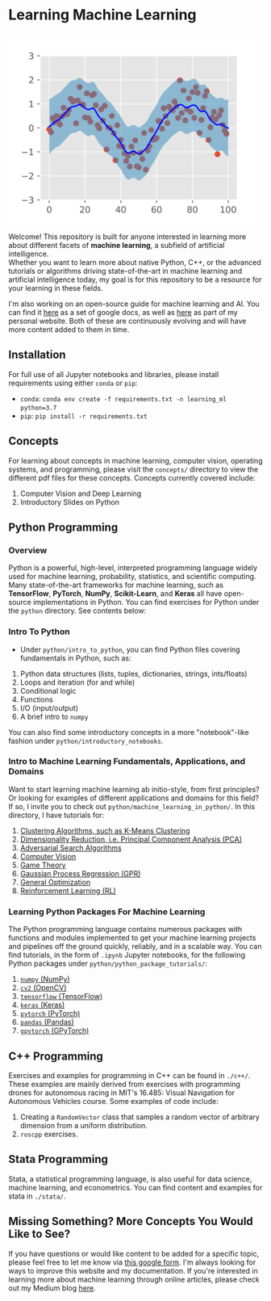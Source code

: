 # Learning Machine Learning

![Example machine learning task: GPR](readme_images/gpr_ts_sine.png)

Welcome!  This repository is built for anyone interested in learning more about 
different facets of **machine learning**, a subfield of artificial intelligence.  
Whether you want to learn more about native Python, C++, or the advanced tutorials 
or algorithms driving state-of-the-art in machine learning and artificial intelligence today, 
my goal is for this repository to be a resource for your learning in these fields.

I'm also working on an open-source guide for machine learning and AI.  You can 
find it [here](https://docs.google.com/document/d/1XS8DIW_nVHKe8Gfp6hK24GMVcaM4TKbZCMEVxJfdG7Y/edit?usp=sharing) as a set of google docs, as well as [here](https://rmsander.github.io/documentation/index.html) as part of my personal website.  Both of 
these are continuously evolving and will have more content added to them in time.

## Installation
For full use of all Jupyter notebooks and libraries, please install requirements 
using either `conda` or `pip`:

- `conda`: `conda env create -f requirements.txt -n learning_ml python=3.7`
- `pip`: `pip install -r requirements.txt`

## Concepts
For learning about concepts in machine learning, computer vision, operating systems, and programming, please visit the `concepts/` directory to view the different pdf files for these concepts.  Concepts currently covered include:

1. Computer Vision and Deep Learning
2. Introductory Slides on Python

## Python Programming

### Overview
Python is a powerful, high-level, interpreted programming language widely used for 
machine learning, probability, statistics, and scientific computing.  Many state-of-the-art frameworks for 
machine learning, such as **TensorFlow**, **PyTorch**, **NumPy**, **Scikit-Learn**, and **Keras** all have open-source implementations in Python.  You can find exercises for Python under the `python` directory.  See contents below:

### Intro To Python
* Under `python/intro_to_python`, you can find Python files covering fundamentals in Python, such as:
1. Python data structures (lists, tuples, dictionaries, strings, ints/floats)
2. Loops and iteration (for and while)
3. Conditional logic
4. Functions
5. I/O (input/output)
6. A brief intro to `numpy`

You can also find some introductory concepts in a more "notebook"-like fashion under `python/introductory_notebooks`.

### Intro to Machine Learning Fundamentals, Applications, and Domains
Want to start learning machine learning ab initio-style, from first principles?  Or
looking for examples of different applications and domains for this field?  If so, I invite 
you to check out `python/machine_learning_in_python/`.  In this directory, I have
tutorials for:

1. [Clustering Algorithms, such as K-Means Clustering](https://github.com/rmsander/learning-machine_learning/tree/master/python/machine_learning_in_python/clustering)
2. [Dimensionality Reduction, i.e. Principal Component Analysis (PCA)](https://github.com/rmsander/learning-machine_learning/tree/master/python/machine_learning_in_python/dimensional_reduction)
3. [Adversarial Search Algorithms](https://github.com/rmsander/learning-machine_learning/tree/master/python/machine_learning_in_python/adversarial_search)
4. [Computer Vision](https://github.com/rmsander/learning-machine_learning/tree/master/python/machine_learning_in_python/computer_vision)
5. [Game Theory](https://github.com/rmsander/learning-machine_learning/tree/master/python/machine_learning_in_python/game_theory)
6. [Gaussian Process Regression (GPR)](https://github.com/rmsander/learning-machine_learning/tree/master/python/machine_learning_in_python/gaussian_process_regression)
7. [General Optimization](https://github.com/rmsander/learning-machine_learning/tree/master/python/machine_learning_in_python/optimization)
8. [Reinforcement Learning (RL)](https://github.com/rmsander/learning-machine_learning/tree/master/python/machine_learning_in_python/reinforcement_learning)


### Learning Python Packages For Machine Learning
The Python programming language contains numerous packages with functions and modules
implemented to get your machine learning projects and pipelines off the ground quickly,
reliably, and in a scalable way.  You can find tutorials, in the form of `.ipynb` Jupyter
notebooks, for the following Python packages under `python/python_package_tutorials/`:
1. [`numpy` (NumPy)](https://github.com/rmsander/learning-machine_learning/tree/master/python/python_package_tutorials/numpy)
2. [`cv2` (OpenCV)](https://github.com/rmsander/learning-machine_learning/tree/master/python/python_package_tutorials/opencv)
3. [`tensorflow` (TensorFlow)](https://github.com/rmsander/learning-machine_learning/tree/master/python/python_package_tutorials/tensorflow)
4. [`keras` (Keras)](https://github.com/rmsander/learning-machine_learning/tree/master/python/python_package_tutorials/keras)
5. [`pytorch` (PyTorch)](https://github.com/rmsander/learning-machine_learning/tree/master/python/python_package_tutorials/pytorch)
6. [`pandas` (Pandas)](https://github.com/rmsander/learning-machine_learning/tree/master/python/python_package_tutorials/Pandas%20Exercises)
7. [`gpytorch` (GPyTorch)](https://github.com/rmsander/learning-machine_learning/tree/master/python/python_package_tutorials/gpytorch)


## C++ Programming
Exercises and examples for programming in C++ can be found in `./c++/`.  These examples are mainly derived from exercises with programming drones for autonomous racing in MIT's 16.485: Visual Navigation for Autonomous Vehicles course.  Some examples of code include:

1. Creating a `RandomVector` class that samples a random vector of arbitrary dimension from a uniform distribution.
2. `roscpp` exercises.

## Stata Programming
Stata, a statistical programming language, is also useful for data science, machine learning, and econometrics.  You can find content and examples for stata in   `./stata/`.

## Missing Something?  More Concepts You Would Like to See?
If you have questions or would like content to be added for a specific topic, 
please feel free to let me know via [this google form](https://forms.gle/yH4NxYYQsqjNexuQ8).  I'm always looking for ways to improve this website and my documentation.
If you're interested in learning more about machine learning through online articles, 
please check out my Medium blog [here](https://rmsander.medium.com).
